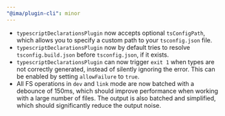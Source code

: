 ```yaml
---
"@ima/plugin-cli": minor
---
```


 - `typescriptDeclarationsPlugin` now accepts optional `tsConfigPath`, which allows you to specify a custom path to your `tsconfig.json` file.
 - `typescriptDeclarationsPlugin` now by default tries to resolve `tsconfig.build.json` before `tsconfig.json`, if it exists.
 - `typescriptDeclarationsPlugin` can now trigger `exit 1` when types are not correctly generated, instead of silently ignoring the error. This can be enabled by setting `allowFailure` to `true`.
 - All FS operations in `dev` and `link` mode are now batched with a debounce of 150ms, which should improve performance when working with a large number of files. The output is also batched and simplified, which should significantly reduce the output noise.
